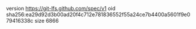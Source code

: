 version https://git-lfs.github.com/spec/v1
oid sha256:ea29d92d3b00ad20f4c712e781836552f55a24ce7b4400a5601f9e079416338c
size 6866
